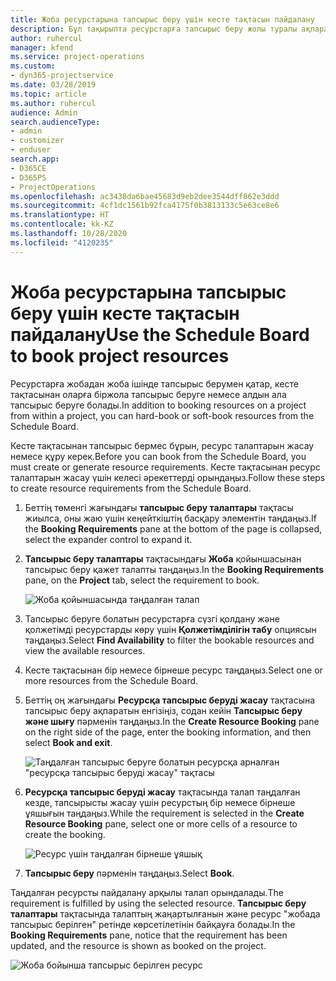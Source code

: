 ```yaml
---
title: Жоба ресурстарына тапсырыс беру үшін кесте тақтасын пайдалану
description: Бұл тақырыпта ресурстарға тапсырыс беру жолы туралы ақпарат берілген.
author: ruhercul
manager: kfend
ms.service: project-operations
ms.custom:
- dyn365-projectservice
ms.date: 03/28/2019
ms.topic: article
ms.author: ruhercul
audience: Admin
search.audienceType:
- admin
- customizer
- enduser
search.app:
- D365CE
- D365PS
- ProjectOperations
ms.openlocfilehash: ac3438da6bae45683d9eb2dee3544dff862e3ddd
ms.sourcegitcommit: 4cf1dc1561b92fca4175f0b3813133c5e63ce8e6
ms.translationtype: HT
ms.contentlocale: kk-KZ
ms.lasthandoff: 10/28/2020
ms.locfileid: "4120235"
---
```

# <a name="use-the-schedule-board-to-book-project-resources"></a><span data-ttu-id="8902f-103">Жоба ресурстарына тапсырыс беру үшін кесте тақтасын пайдалану</span><span class="sxs-lookup"><span data-stu-id="8902f-103">Use the Schedule Board to book project resources</span></span>

<span data-ttu-id="8902f-104">Ресурстарға жобадан жоба ішінде тапсырыс берумен қатар, кесте тақтасынан оларға біржола тапсырыс беруге немесе алдын ала тапсырыс беруге болады.</span><span class="sxs-lookup"><span data-stu-id="8902f-104">In addition to booking resources on a project from within a project, you can hard-book or soft-book resources from the Schedule Board.</span></span>

<span data-ttu-id="8902f-105">Кесте тақтасынан тапсырыс бермес бұрын, ресурс талаптарын жасау немесе құру керек.</span><span class="sxs-lookup"><span data-stu-id="8902f-105">Before you can book from the Schedule Board, you must create or generate resource requirements.</span></span> <span data-ttu-id="8902f-106">Кесте тақтасынан ресурс талаптарын жасау үшін келесі әрекеттерді орындаңыз.</span><span class="sxs-lookup"><span data-stu-id="8902f-106">Follow these steps to create resource requirements from the Schedule Board.</span></span>

1. <span data-ttu-id="8902f-107">Беттің төменгі жағындағы **тапсырыс беру талаптары** тақтасы жиылса, оны жаю үшін кеңейткіштің басқару элементін таңдаңыз.</span><span class="sxs-lookup"><span data-stu-id="8902f-107">If the **Booking Requirements** pane at the bottom of the page is collapsed, select the expander control to expand it.</span></span>
2. <span data-ttu-id="8902f-108">**Тапсырыс беру талаптары** тақтасындағы **Жоба** қойыншасынан тапсырыс беру қажет талапты таңдаңыз.</span><span class="sxs-lookup"><span data-stu-id="8902f-108">In the **Booking Requirements** pane, on the **Project** tab, select the requirement to book.</span></span>

    ![Жоба қойыншасында таңдалған талап](media/Resource-Management-image73.png)

3. <span data-ttu-id="8902f-110">Тапсырыс беруге болатын ресурстарға сүзгі қолдану және қолжетімді ресурстарды көру үшін **Қолжетімділігін табу** опциясын таңдаңыз.</span><span class="sxs-lookup"><span data-stu-id="8902f-110">Select **Find Availability** to filter the bookable resources and view the available resources.</span></span> 
4. <span data-ttu-id="8902f-111">Кесте тақтасынан бір немесе бірнеше ресурс таңдаңыз.</span><span class="sxs-lookup"><span data-stu-id="8902f-111">Select one or more resources from the Schedule Board.</span></span> 
5. <span data-ttu-id="8902f-112">Беттің оң жағындағы **Ресурсқа тапсырыс беруді жасау** тақтасына тапсырыс беру ақпаратын енгізіңіз, содан кейін **Тапсырыс беру және шығу** пәрменін таңдаңыз.</span><span class="sxs-lookup"><span data-stu-id="8902f-112">In the **Create Resource Booking** pane on the right side of the page, enter the booking information, and then select **Book and exit**.</span></span>

    ![Таңдалған тапсырыс беруге болатын ресурсқа арналған "ресурсқа тапсырыс беруді жасау" тақтасы](media/Resource-Management-image74.png)

6. <span data-ttu-id="8902f-114">**Ресурсқа тапсырыс беруді жасау** тақтасында талап таңдалған кезде, тапсырысты жасау үшін ресурстың бір немесе бірнеше ұяшығын таңдаңыз.</span><span class="sxs-lookup"><span data-stu-id="8902f-114">While the requirement is selected in the **Create Resource Booking** pane, select one or more cells of a resource to create the booking.</span></span>

    ![Ресурс үшін таңдалған бірнеше ұяшық](media/Resource-Management-image75.png)

7. <span data-ttu-id="8902f-116">**Тапсырыс беру** пәрменін таңдаңыз.</span><span class="sxs-lookup"><span data-stu-id="8902f-116">Select **Book**.</span></span>

<span data-ttu-id="8902f-117">Таңдалған ресурсты пайдалану арқылы талап орындалады.</span><span class="sxs-lookup"><span data-stu-id="8902f-117">The requirement is fulfilled by using the selected resource.</span></span> <span data-ttu-id="8902f-118">**Тапсырыс беру талаптары** тақтасында талаптың жаңартылғанын және ресурс "жобада тапсырыс берілген" ретінде көрсетілетінін байқауға болады.</span><span class="sxs-lookup"><span data-stu-id="8902f-118">In the **Booking Requirements** pane, notice that the requirement has been updated, and the resource is shown as booked on the project.</span></span>

![Жоба бойынша тапсырыс берілген ресурс](media/Resource-Management-image76.png)
